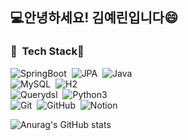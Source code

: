 ## 💻안녕하세요! 김예린입니다😄
### 🌱 &nbsp;Tech Stack🌱
![SpringBoot](https://img.shields.io/badge/-SpringBoot-05122A?style=flat&logo=springboot)&nbsp;
![JPA](https://img.shields.io/badge/-JPA-05122A?style=flat&logo=jpa)&nbsp;
![Java](https://img.shields.io/badge/-Java-05122A?style=flat&logo=java)&nbsp;\
![MySQL](https://img.shields.io/badge/-MySQL-05122A?style=flat&logo=mysql)&nbsp;
![H2](https://img.shields.io/badge/-H2-05122A?style=flat&logo=h2)&nbsp;\
![Querydsl](https://img.shields.io/badge/-Python-05122A?style=flat&logo=Querydsl)&nbsp;
![Python3](https://img.shields.io/badge/-Python-05122A?style=flat&logo=python)&nbsp;\
![Git](https://img.shields.io/badge/-Git-05122A?style=flat&logo=git)&nbsp;
![GitHub](https://img.shields.io/badge/-GitHub-05122A?style=flat&logo=github)&nbsp;
![Notion](https://img.shields.io/badge/-Notion-05122A?style=flat&logo=Notion)&nbsp;

![Anurag's GitHub stats](https://github-readme-stats.vercel.app/api?username=yerin1198&theme=synthwave&show_icons=true)
